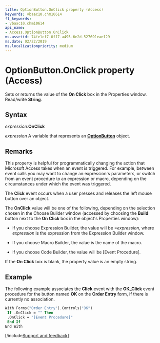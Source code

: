 ```yaml
---
title: OptionButton.OnClick property (Access)
keywords: vbaac10.chm10614
f1_keywords:
- vbaac10.chm10614
api_name:
- Access.OptionButton.OnClick
ms.assetid: 74fe1cf7-0f17-a495-6e2d-527691eae129
ms.date: 02/22/2019
ms.localizationpriority: medium
---
```



# OptionButton.OnClick property (Access)

Sets or returns the value of the **On Click** box in the Properties window. Read/write **String**.


## Syntax

_expression_.**OnClick**

_expression_ A variable that represents an **[OptionButton](Access.OptionButton.md)** object.


## Remarks

This property is helpful for programmatically changing the action that Microsoft Access takes when an event is triggered. For example, between event calls you may want to change an expression's parameters, or switch from an event procedure to an expression or macro, depending on the circumstances under which the event was triggered. 

The **Click** event occurs when a user presses and releases the left mouse button over an object.

The **OnClick** value will be one of the following, depending on the selection chosen in the Choose Builder window (accessed by choosing the **Build** button next to the **On Click** box in the object's Properties window):

- If you choose Expression Builder, the value will be =_expression_, where _expression_ is the expression from the Expression Builder window.
    
- If you choose Macro Builder, the value is the name of the macro. 
    
- If you choose Code Builder, the value will be [Event Procedure]. 
    
If the **On Click** box is blank, the property value is an empty string.


## Example

The following example associates the **Click** event with the **OK_Click** event procedure for the button named **OK** on the **Order Entry** form, if there is currently no association.


```vb
With Forms("Order Entry").Controls("OK") 
 If .OnClick = "" Then 
 .OnClick = "[Event Procedure]" 
 End If 
End With 

```


[!include[Support and feedback](~/includes/feedback-boilerplate.md)]